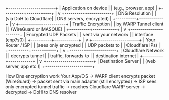 +-----------------------+
| Application on device |
| (e.g., browser, app) |
+----------+------------+
|
v
+-----------------------+
| DNS Resolution |
| (via DoH to Cloudflare|
| DNS servers, encrypted) |
+----------+------------+
|
v
+-----------------------+
| Traffic Encryption |
| by WARP Tunnel client |
| (WireGuard or MASQUE) |
+----------+------------+
|
v
+-----------------------+
| Encrypted UDP Packets |
| sent via your network |
| interface (enp7s0) |
+----------+------------+
|
v
+-----------------------+
| Your Router / ISP |
| (sees only encrypted |
| UDP packets to |
| Cloudflare IPs) |
+----------+------------+
|
v
+-----------------------+
| Cloudflare Network |
| decrypts tunnel |
| traffic, forwards to |
| destination internet |
+----------+------------+
|
v
+-----------------------+
| Destination Server |
| (web server, app etc.)|
+-----------------------+

How Dns encryption work
Your App/OS → WARP client encrypts packet (WireGuard) → packet sent via main adapter (still encrypted) → ISP sees only encrypted tunnel traffic → reaches Cloudflare WARP server → decrypted → DoH to DNS resolver
